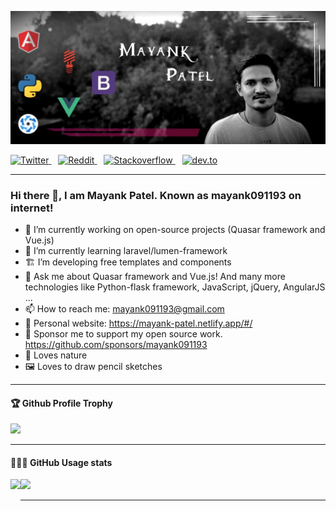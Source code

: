 [![Mayank Patel](https://raw.githubusercontent.com/mayank091193/mayank091193/master/my-profile.jpg)](https://mayank-patel.netlify.app/#/)

<p>
  <a href="https://twitter.com/mayank91193">
    <img src="https://img.shields.io/twitter/follow/mayank91193?label=Follow%20%40mayank91193&style=social" alt="Twitter">
  </a>&ensp;
  <a href="https://www.reddit.com/user/mayank091193">
    <img src="https://img.shields.io/reddit/user-karma/combined/mayank091193?style=social" alt="Reddit">
  </a>&ensp;
  <a href="https://stackoverflow.com/users/4763038/mayank-patel?tab=profile">
    <img src="https://img.shields.io/stackexchange/stackoverflow/r/4763038?color=orange" alt="Stackoverflow">
  </a>&ensp;
  <a href="https://dev.to/mayank091193">
    <img src="https://img.shields.io/badge/dev.to-Follow-lightgrey?style=social&logo=dev.to" alt="dev.to">
  </a>
</p>

---

### Hi there 👋, I am Mayank Patel. Known as mayank091193 on internet!


- 🔭 I’m currently working on open-source projects (Quasar framework and Vue.js)
- 🌱 I’m currently learning laravel/lumen-framework
- 🏗 I’m developing free templates and components
- 💬 Ask me about Quasar framework and Vue.js! And many more technologies like Python-flask framework, JavaScript, jQuery, AngularJS ... 
- 📫 How to reach me: mayank091193@gmail.com
- 🔗 Personal website: https://mayank-patel.netlify.app/#/
- 💖 Sponsor me to support my open source work. https://github.com/sponsors/mayank091193 
- 🌴 Loves nature
- 🖼️ Loves to draw pencil sketches

---

<div>
  <h4>🏆 Github Profile Trophy</h4>
  <img src="https://github-profile-trophy.vercel.app/?username=mayank091193&column=7"/>
</div>

---

<div>
  <h4>👨🏻‍💻 GitHub Usage stats</h4>
  <img height="170" align="left" src="https://github-readme-stats.vercel.app/api?username=mayank091193&count_private=true&include_all_commits=true" />
  <img src="https://github-readme-stats.vercel.app/api/top-langs/?username=mayank091193&layout=compact" />
</div>

---
